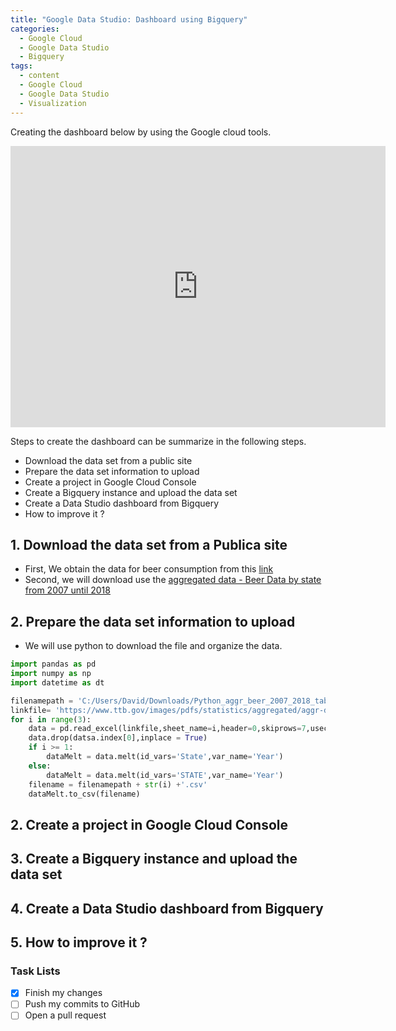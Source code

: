 ```yaml
---
title: "Google Data Studio: Dashboard using Bigquery"
categories:
  - Google Cloud
  - Google Data Studio
  - Bigquery
tags:
  - content
  - Google Cloud
  - Google Data Studio
  - Visualization
---
```


Creating the dashboard below by using the Google cloud tools.

<iframe width="600" height="450" src="https://datastudio.google.com/embed/reporting/4ad871f3-660e-490c-8f37-d49ac6a71a73/page/dyTDB" frameborder="0" style="border:0" allowfullscreen></iframe>

Steps to create the dashboard can be summarize in the following steps.

* Download the data set from a public site
* Prepare the data set information to upload
* Create a project in Google Cloud Console
* Create a Bigquery instance and upload the data set
* Create a Data Studio dashboard from Bigquery
* How to improve it ? 

## 1. Download the data set from a Publica site 

* First, We obtain the data for beer consumption from this [link](https://www.ttb.gov/resources/data-statistics/beer "Tax and Trade Bureau page")
* Second, we will download use the [aggregated data - Beer Data by state from 2007 until 2018](https://www.ttb.gov/images/pdfs/statistics/aggregated/aggr-data-beer_2007-2018.xlsx "Aggregated excel file")


## 2. Prepare the data set information to upload

* We will use python to download the file and organize the data.

```python
import pandas as pd
import numpy as np
import datetime as dt

filenamepath = 'C:/Users/David/Downloads/Python_aggr_beer_2007_2018_table_'
linkfile= 'https://www.ttb.gov/images/pdfs/statistics/aggregated/aggr-data-beer_2007-2018.xlsx'
for i in range(3):
    data = pd.read_excel(linkfile,sheet_name=i,header=0,skiprows=7,usecols = list(range(13)),nrows=5)
    data.drop(datsa.index[0],inplace = True)
    if i >= 1:
        dataMelt = data.melt(id_vars='State',var_name='Year')
    else:
        dataMelt = data.melt(id_vars='STATE',var_name='Year')
    filename = filenamepath + str(i) +'.csv'
    dataMelt.to_csv(filename)
```

## 2. Create a project in Google Cloud Console

## 3. Create a Bigquery instance and upload the data set
## 4. Create a Data Studio dashboard from Bigquery
## 5. How to improve it ?

### Task Lists

- [x] Finish my changes
- [ ] Push my commits to GitHub
- [ ] Open a pull request